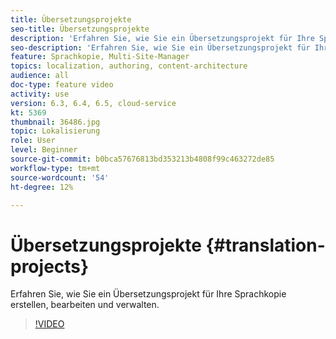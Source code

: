 ```yaml
---
title: Übersetzungsprojekte
seo-title: Übersetzungsprojekte
description: 'Erfahren Sie, wie Sie ein Übersetzungsprojekt für Ihre Sprachkopie erstellen, bearbeiten und verwalten. '
seo-description: 'Erfahren Sie, wie Sie ein Übersetzungsprojekt für Ihre Sprachkopie erstellen, bearbeiten und verwalten.  '
feature: Sprachkopie, Multi-Site-Manager
topics: localization, authoring, content-architecture
audience: all
doc-type: feature video
activity: use
version: 6.3, 6.4, 6.5, cloud-service
kt: 5369
thumbnail: 36486.jpg
topic: Lokalisierung
role: User
level: Beginner
source-git-commit: b0bca57676813bd353213b4808f99c463272de85
workflow-type: tm+mt
source-wordcount: '54'
ht-degree: 12%

---
```



# Übersetzungsprojekte {#translation-projects}

Erfahren Sie, wie Sie ein Übersetzungsprojekt für Ihre Sprachkopie erstellen, bearbeiten und verwalten.

>[!VIDEO](https://video.tv.adobe.com/v/36486?quality=12&learn=on)
